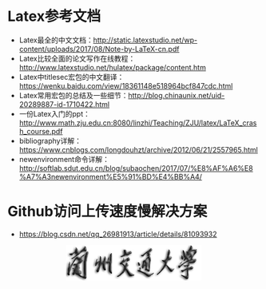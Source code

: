 # Latex参考文档
- Latex最全的中文文档：http://static.latexstudio.net/wp-content/uploads/2017/08/Note-by-LaTeX-cn.pdf
- Latex比较全面的论文写作在线教程：http://www.latexstudio.net/hulatex/package/content.htm
- Latex中titlesec宏包的中文翻译：https://wenku.baidu.com/view/18361148e518964bcf847cdc.html
- Latex常用宏包的总结及一些细节：http://blog.chinaunix.net/uid-20289887-id-1710422.html
- 一份Latex入门的ppt：http://www.math.zju.edu.cn:8080/linzhi/Teaching/ZJU/latex/LaTeX_crash_course.pdf
- bibliography详解：https://www.cnblogs.com/longdouhzt/archive/2012/06/21/2557965.html
- newenvironment命令详解：http://softlab.sdut.edu.cn/blog/subaochen/2017/07/%E8%AF%A6%E8%A7%A3newenvironment%E5%91%BD%E4%BB%A4/
# Github访问上传速度慢解决方案
- https://blog.csdn.net/qq_26981913/article/details/81093932
 <div align=center><img src="https://github.com/small25300/Latex/blob/master/PaperFormat/Logo/logo.jpg?raw=true"></div>
 
